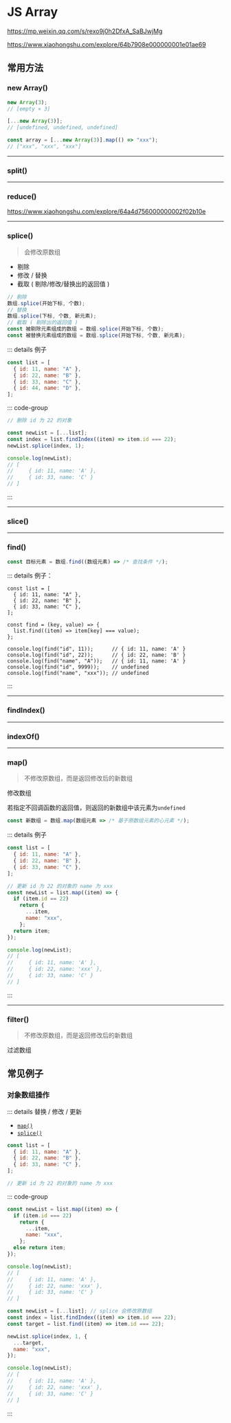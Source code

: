 # JS Array

https://mp.weixin.qq.com/s/rexo9j0h2DfxA_SaBJwjMg

https://www.xiaohongshu.com/explore/64b7908e000000001e01ae69

## 常用方法

### new Array()

```js
new Array(3);
// [empty × 3]

[...new Array(3)];
// [undefined, undefined, undefined]

const array = [...new Array(3)].map(() => "xxx");
// ["xxx", "xxx", "xxx"]
```

---

### split()

---

### reduce()

https://www.xiaohongshu.com/explore/64a4d756000000002f02b10e

---

### splice()

> 会修改原数组

- 剔除
- 修改 / 替换
- 截取 ( 剔除/修改/替换出的返回值 )

```js
// 剔除
数组.splice(开始下标, 个数);
// 替换
数组.splice(下标, 个数, 新元素);
// 截取 ( 剔除出的返回值 )
const 被剔除元素组成的数组 = 数组.splice(开始下标, 个数);
const 被替换元素组成的数组 = 数组.splice(开始下标, 个数, 新元素);
```

::: details 例子

```js
const list = [
  { id: 11, name: "A" },
  { id: 22, name: "B" },
  { id: 33, name: "C" },
  { id: 44, name: "D" },
];
```

::: code-group

```js [剔除]
// 删除 id 为 22 的对象

const newList = [...list];
const index = list.findIndex((item) => item.id === 22);
newList.splice(index, 1);

console.log(newList);
// [
//     { id: 11, name: 'A' },
//     { id: 33, name: 'C' }
// ]
```

:::

---

### slice()

---

### find()

```ts
const 目标元素 = 数组.find((数组元素) => /* 查找条件 */);
```

::: details 例子：

```js{0}
const list = [
  { id: 11, name: "A" },
  { id: 22, name: "B" },
  { id: 33, name: "C" },
];

const find = (key, value) => {
  list.find((item) => item[key] === value);
};

console.log(find("id", 11));      // { id: 11, name: 'A' }
console.log(find("id", 22));      // { id: 22, name: 'B' }
console.log(find("name", "A"));   // { id: 11, name: 'A' }
console.log(find("id", 9999));    // undefined
console.log(find("name", "xxx")); // undefined
```

:::

---

### findIndex()

---

### indexOf()

---

### map()

> 不修改原数组，而是返回修改后的新数组

修改数组

若指定不回调函数的返回值，则返回的新数组中该元素为`undefined`

```js
const 新数组 = 数组.map(数组元素 => /* 基于原数组元素的心元素 */);
```

::: details 例子

```js
const list = [
  { id: 11, name: "A" },
  { id: 22, name: "B" },
  { id: 33, name: "C" },
];

// 更新 id 为 22 的对象的 name 为 xxx
const newList = list.map((item) => {
  if (item.id == 22)
    return {
      ...item,
      name: "xxx",
    };
  return item;
});

console.log(newList);
// [
//     { id: 11, name: 'A' },
//     { id: 22, name: 'xxx' },
//     { id: 33, name: 'C' }
// ]
```

:::

---

### filter()

> 不修改原数组，而是返回修改后的新数组

过滤数组

## 常见例子

### 对象数组操作

::: details 替换 / 修改 / 更新

- [`map()`](#map)
- [`splice()`](#splice)

```js
const list = [
  { id: 11, name: "A" },
  { id: 22, name: "B" },
  { id: 33, name: "C" },
];

// 更新 id 为 22 的对象的 name 为 xxx
```

::: code-group

```js [方法一]
const newList = list.map((item) => {
  if (item.id === 22)
    return {
      ...item,
      name: "xxx",
    };
  else return item;
});

console.log(newList);
// [
//     { id: 11, name: 'A' },
//     { id: 22, name: 'xxx' },
//     { id: 33, name: 'C' }
// ]
```

```js [方法二]
const newList = [...list]; // splice 会修改原数组
const index = list.findIndex((item) => item.id === 22);
const target = list.find((item) => item.id === 22);

newList.splice(index, 1, {
  ...target,
  name: "xxx",
});

console.log(newList);
// [
//     { id: 11, name: 'A' },
//     { id: 22, name: 'xxx' },
//     { id: 33, name: 'C' }
// ]
```

:::
